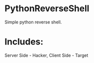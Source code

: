 # PythonReverseShell

Simple python reverse shell.

# Includes:
Server Side - Hacker,
Client Side - Target

